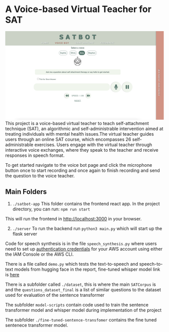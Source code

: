 # A Voice-based Virtual Teacher for SAT
![Screenshot of main screen](./voice-bot-page.png "Screenshot of main voice bot page")
This project is a voice-based virtual teacher to teach self-attachment technique (SAT), an algorithmic and self-administrable intervention aimed at treating individuals with mental health issues.The virtual teacher guides users through an online SAT course, which encompasses 26 self-administrable exercises. Users engage with the virtual teacher through interactive voice exchanges, where they speak to the teacher
and receive responses in speech format.

To get started navigate to the voice bot page and click the microphone button once to start recording and once again to finish recording and send the question to the voice teacher.
## Main Folders
1) `./satbot-app`
This folder contains the frontend react app. In the project directory, you can run:
`npm run start`

This will run the frontend in [http://localhost:3000](http://localhost:3000) in your browser.

2) `./server`
To run the backend run  `python3 main.py` which will start up the flask server

Code for speech synthesis is in the file `speech_synthesis.py` where users need to set up [authentication credentials](https://boto3.amazonaws.com/v1/documentation/api/latest/guide/quickstart.html) for your AWS account using either the IAM Console or the AWS CLI.

There is a file called `demo.py` which tests the text-to-speech and speech-to-text models from hugging face in the report, fine-tuned whisper model link is [here](https://huggingface.co/ivy-tam/finetuned-whisper-base)

There is a subfolder called `./dataset`, this is where the main `SATCorpus` is and the `questions_dataset_final` is a list of similar questions to the dataset used for evaluation of the sentence transformer

The subfolder `model-scripts` contain code used to train the sentence transformer model and whisper model during implementation of the project

The subfolder `./fine-tuned-sentence-transfomer` contains the fine tuned sentenece transformer model.